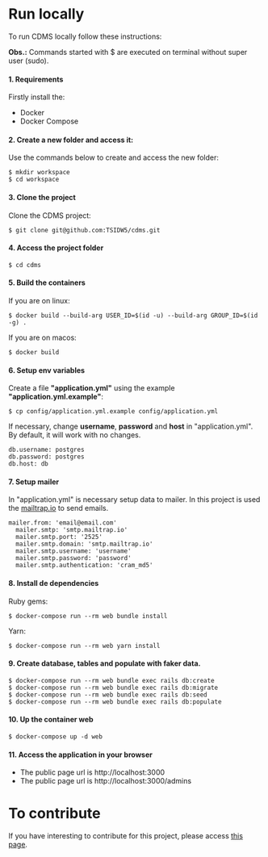 # Run locally
To run CDMS locally follow these instructions:

**Obs.:** Commands started with $ are executed on terminal without super user (sudo).

#### 1. Requirements
Firstly install the:

* Docker
* Docker Compose

#### 2. Create a new folder and access it:
Use the commands below to create and access the new folder:

    $ mkdir workspace
    $ cd workspace

#### 3. Clone the project
Clone the CDMS project:

    $ git clone git@github.com:TSIDW5/cdms.git

#### 4. Access the project folder

    $ cd cdms

#### 5. Build the containers
If you are on linux:

    $ docker build --build-arg USER_ID=$(id -u) --build-arg GROUP_ID=$(id -g) .

If you are on macos:

    $ docker build

#### 6. Setup env variables
Create a file **"application.yml"** using the example **"application.yml.example"**:

    $ cp config/application.yml.example config/application.yml

If necessary, change **username**, **password** and **host** in "application.yml". By default, it will work with no changes.

    db.username: postgres
    db.password: postgres
    db.host: db

#### 7. Setup mailer
In "application.yml" is necessary setup data to mailer. In this project is used the [mailtrap.io](https://mailtrap.io/) to send emails.

    mailer.from: 'email@email.com'
      mailer.smtp: 'smtp.mailtrap.io'
      mailer.smtp.port: '2525'
      mailer.smtp.domain: 'smtp.mailtrap.io'
      mailer.smtp.username: 'username'
      mailer.smtp.password: 'password'
      mailer.smtp.authentication: 'cram_md5'

#### 8. Install de dependencies 
Ruby gems:

    $ docker-compose run --rm web bundle install

Yarn:

    $ docker-compose run --rm web yarn install

#### 9. Create database, tables and populate with faker data.

    $ docker-compose run --rm web bundle exec rails db:create
    $ docker-compose run --rm web bundle exec rails db:migrate
    $ docker-compose run --rm web bundle exec rails db:seed
    $ docker-compose run --rm web bundle exec rails db:populate

#### 10. Up the container web

    $ docker-compose up -d web

#### 11. Access the application in your browser

* The public page url is http://localhost:3000
* The public page url is http://localhost:3000/admins

# To contribute

If you have interesting to contribute for this project, please access [this page](https://github.com/MarczalTSIGP/cdms/wiki/2.-Contribute-to-the-app).
